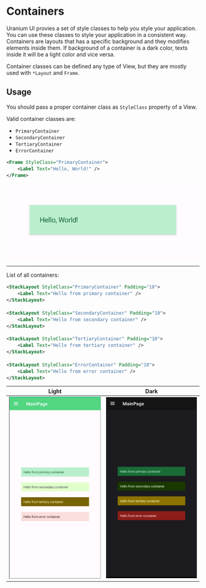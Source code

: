 # Containers
Uranium UI provies a set of style classes to help you style your application. You can use these classes to style your application in a consistent way.
Containers are layouts that has a specific background and they modifies elements inside them. If background of a container is a dark color, texts inside it will be a light color and vice versa.

Container classes can be defined any type of View, but they are mostly used with `*Layout` and `Frame`.

## Usage
You should pass a proper container class as `StyleClass` property of a View. 

Valid container classes are:

- `PrimaryContainer`
- `SecondaryContainer`
- `TertiaryContainer`
- `ErrorContainer`


```xml
<Frame StyleClass="PrimaryContainer">
    <Label Text="Hello, World!" />
</Frame>
```

![Uranium UI Simple Container](../../images/containers-demo.png)

---

List of all containers:

```xml
<StackLayout StyleClass="PrimaryContainer" Padding="10">
    <Label Text="Hello from primary container" />
</StackLayout>

<StackLayout StyleClass="SecondaryContainer" Padding="10">
    <Label Text="Hello from secondary container" />
</StackLayout>

<StackLayout StyleClass="TertiaryContainer" Padding="10">
    <Label Text="Hello from tertiary container" />
</StackLayout>

<StackLayout StyleClass="ErrorContainer" Padding="10">
    <Label Text="Hello from error container" />
</StackLayout>
```


| Light | Dark |
| --- | --- |
| ![Uranium UI Containers Light](../../images/containers-demo-android-light.png) | ![Uranium UI Containers Dark](../../images/containers-demo-android-dark.png) |